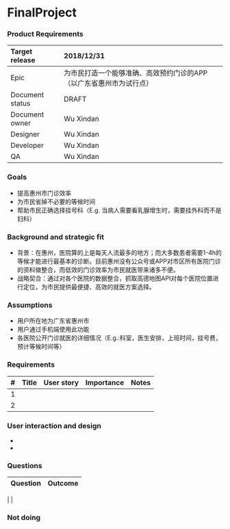 # FinalProject
### Product Requirements
Target release|2018/12/31
:---|:---
Epic|为市民打造一个能够准确、高效预约门诊的APP（以广东省惠州市为试行点）
Document status| DRAFT
Document owner| Wu Xindan
Designer| Wu Xindan
Developer|Wu Xindan
QA|Wu Xindan

### Goals
- 提高惠州市门诊效率
- 为市民省掉不必要的等候时间
- 帮助市民正确选择挂号科（E.g. 当病人需要看乳腺增生时，需要挂外科而不是妇科）

### Background and strategic fit
- 背景：在惠州，医院算的上是每天人流最多的地方；而大多数患者需要1-4h的等候才能进行最基本的诊断。目前惠州没有公众号或APP对市区所有医院门诊的资料做整合，而低效的门诊效率为市民就医带来诸多不便。
- 战略契合：通过对各个医院的数据整合，抓取高德地图API对每个医院位置进行定位，为市民提供最便捷、高效的就医方案选择。

### Assumptions
- 用户所在地为广东省惠州市
- 用户通过手机端使用此功能
- 各医院公开门诊就医的详细情况（E.g.:科室，医生安排，上班时间，挂号费，预计等候时间等）

### Requirements
|#|Title|User story|Importance|Notes
:---|:----|:-----|:------|:------
1|
2|

### User interaction and design
- 
- 

### Questions
|Question|Outcome
:----|:----
|
|

### Not doing
